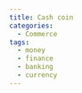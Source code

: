 ```yaml
---
title: Cash coin
categories:
  - Commerce
tags:
  - money
  - finance
  - banking
  - currency
---
```

